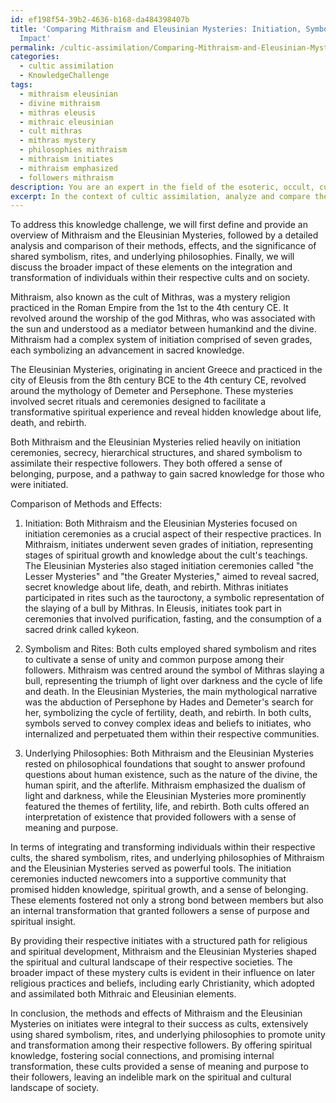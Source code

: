 ```yaml
---
id: ef198f54-39b2-4636-b168-da484398407b
title: 'Comparing Mithraism and Eleusinian Mysteries: Initiation, Symbolism, and Transformative
  Impact'
permalink: /cultic-assimilation/Comparing-Mithraism-and-Eleusinian-Mysteries-Initiation-Symbolism-and-Transformative-Impact/
categories:
  - cultic assimilation
  - KnowledgeChallenge
tags:
  - mithraism eleusinian
  - divine mithraism
  - mithras eleusis
  - mithraic eleusinian
  - cult mithras
  - mithras mystery
  - philosophies mithraism
  - mithraism initiates
  - mithraism emphasized
  - followers mithraism
description: You are an expert in the field of the esoteric, occult, cultic assimilation and Education. You are a writer of tests, challenges, books and deep knowledge on cultic assimilation for initiates and students to gain deep insights and understanding from. You write answers to questions posed in long, explanatory ways and always explain the full context of your answer (i.e., related concepts, formulas, examples, or history), as well as the step-by-step thinking process you take to answer the challenges. Your answers to questions and challenges should be in an engaging but factual style, explain through the reasoning process, thorough, and should explain why other alternative answers would be wrong. Summarize the key themes, ideas, and conclusions at the end.
excerpt: In the context of cultic assimilation, analyze and compare the methods and effects of Mithraism and the Eleusinian Mysteries on their respective initiates, discussing the significance of shared symbolism, rites, and underlying philosophies and how these elements contributed to the integration and transformation of the individuals within their respective cults, ultimately shaping the broader spiritual and cultural landscape of society.
---
```

To address this knowledge challenge, we will first define and provide an overview of Mithraism and the Eleusinian Mysteries, followed by a detailed analysis and comparison of their methods, effects, and the significance of shared symbolism, rites, and underlying philosophies. Finally, we will discuss the broader impact of these elements on the integration and transformation of individuals within their respective cults and on society.

Mithraism, also known as the cult of Mithras, was a mystery religion practiced in the Roman Empire from the 1st to the 4th century CE. It revolved around the worship of the god Mithras, who was associated with the sun and understood as a mediator between humankind and the divine. Mithraism had a complex system of initiation comprised of seven grades, each symbolizing an advancement in sacred knowledge.

The Eleusinian Mysteries, originating in ancient Greece and practiced in the city of Eleusis from the 8th century BCE to the 4th century CE, revolved around the mythology of Demeter and Persephone. These mysteries involved secret rituals and ceremonies designed to facilitate a transformative spiritual experience and reveal hidden knowledge about life, death, and rebirth.

Both Mithraism and the Eleusinian Mysteries relied heavily on initiation ceremonies, secrecy, hierarchical structures, and shared symbolism to assimilate their respective followers. They both offered a sense of belonging, purpose, and a pathway to gain sacred knowledge for those who were initiated.

Comparison of Methods and Effects:

1. Initiation: Both Mithraism and the Eleusinian Mysteries focused on initiation ceremonies as a crucial aspect of their respective practices. In Mithraism, initiates underwent seven grades of initiation, representing stages of spiritual growth and knowledge about the cult's teachings. The Eleusinian Mysteries also staged initiation ceremonies called "the Lesser Mysteries" and "the Greater Mysteries," aimed to reveal sacred, secret knowledge about life, death, and rebirth. Mithras initiates participated in rites such as the tauroctony, a symbolic representation of the slaying of a bull by Mithras. In Eleusis, initiates took part in ceremonies that involved purification, fasting, and the consumption of a sacred drink called kykeon.

2. Symbolism and Rites: Both cults employed shared symbolism and rites to cultivate a sense of unity and common purpose among their followers. Mithraism was centred around the symbol of Mithras slaying a bull, representing the triumph of light over darkness and the cycle of life and death. In the Eleusinian Mysteries, the main mythological narrative was the abduction of Persephone by Hades and Demeter's search for her, symbolizing the cycle of fertility, death, and rebirth. In both cults, symbols served to convey complex ideas and beliefs to initiates, who internalized and perpetuated them within their respective communities.

3. Underlying Philosophies: Both Mithraism and the Eleusinian Mysteries rested on philosophical foundations that sought to answer profound questions about human existence, such as the nature of the divine, the human spirit, and the afterlife. Mithraism emphasized the dualism of light and darkness, while the Eleusinian Mysteries more prominently featured the themes of fertility, life, and rebirth. Both cults offered an interpretation of existence that provided followers with a sense of meaning and purpose.

In terms of integrating and transforming individuals within their respective cults, the shared symbolism, rites, and underlying philosophies of Mithraism and the Eleusinian Mysteries served as powerful tools. The initiation ceremonies inducted newcomers into a supportive community that promised hidden knowledge, spiritual growth, and a sense of belonging. These elements fostered not only a strong bond between members but also an internal transformation that granted followers a sense of purpose and spiritual insight.

By providing their respective initiates with a structured path for religious and spiritual development, Mithraism and the Eleusinian Mysteries shaped the spiritual and cultural landscape of their respective societies. The broader impact of these mystery cults is evident in their influence on later religious practices and beliefs, including early Christianity, which adopted and assimilated both Mithraic and Eleusinian elements.

In conclusion, the methods and effects of Mithraism and the Eleusinian Mysteries on initiates were integral to their success as cults, extensively using shared symbolism, rites, and underlying philosophies to promote unity and transformation among their respective followers. By offering spiritual knowledge, fostering social connections, and promising internal transformation, these cults provided a sense of meaning and purpose to their followers, leaving an indelible mark on the spiritual and cultural landscape of society.
